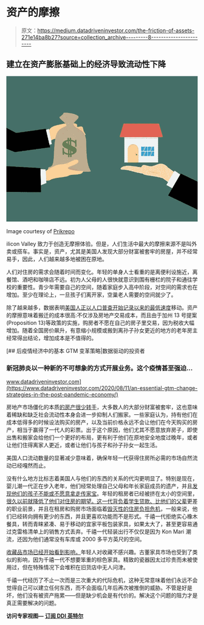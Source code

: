 # 资产的摩擦

> 原文：<https://medium.datadriveninvestor.com/the-friction-of-assets-271e14ba8b27?source=collection_archive---------8----------------------->

## 建立在资产膨胀基础上的经济导致流动性下降

![](img/cc35b6faa67ebc21445569699080d9c0.png)

Image courtesy of [Prikrepo](https://www.pikrepo.com/fyzjz/real-estate-transaction-with-a-realtor-money-changes-hands-for-property)

ilicon Valley 致力于创造无摩擦体验。但是，人们生活中最大的摩擦来源不是叫外卖或搭车。事实是，资产，尤其是美国人发现大部分财富被套牢的房屋，并不经常易手，因此，人们越来越多地被困在原地。

人们对住房的需求会随着时间而变化。年轻的单身人士看重的是离便利设施近，离餐馆、酒吧和咖啡店不远。初为人父母的人很快就意识到围有栅栏的院子和通往学校的重要性。青少年需要自己的空间，随着家庭步入高中阶段，对空间的需求也在增加。至少在理论上，一旦孩子们离开家，空巢老人需要的空间就少了。

除了越来越多，数据表明[美国人正以人口普查开始记录以来的最低速度](https://www.nytimes.com/2019/11/20/us/american-workers-moving-states-.html)移动。资产的摩擦意味着搬迁的成本很高:不仅涉及房地产交易成本，而且由于加州 13 号提案(Proposition 13)等政策的实施，购房者不愿在自己的房子里交易，因为税收大幅增加。随着全国房价飙升，有意缩小规模或搬到离孙子孙女更近的地方的老年房主经常得出结论，增加成本是不值得的。

[](https://www.datadriveninvestor.com/2020/08/11/an-essential-gtm-change-strategies-in-the-post-pandemic-economy/) [## 后疫情经济中的基本 GTM 变革策略|数据驱动的投资者

### 新冠肺炎以一种新的不可想象的方式开展业务。这个疫情甚至强迫…

www.datadriveninvestor.com](https://www.datadriveninvestor.com/2020/08/11/an-essential-gtm-change-strategies-in-the-post-pandemic-economy/) 

房地产市场僵化的本质[的房产很少转手](https://econreview.berkeley.edu/baby-boomers-and-the-future-of-homeownership-in-the-united-states/)，大多数人的大部分财富被套牢，这也意味着稀缺和缺乏社会流动性本身会进一步抑制人们搬家。一些家庭认为，持有他们在成本低得多的时候设法购买的房产，以及当前价格永远不会让他们在今天购买的房产，相当于赢得了一代人的彩票。出于这个原因，他们尤其不愿意放弃房子，即使出售和搬家会给他们一个更好的布局，更有利于他们在原地安全地度过晚年，或者让他们住得离家人更近，或者让他们与孩子和孙子孙女一起生活。

美国人口流动数量的显著减少意味着，确保年轻一代获得住房所必需的市场自然流动已经嘎然而止。

没有什么地方比标志着美国人与他们的东西的关系的代沟更明显了。特别是现在，婴儿潮一代正在步入老年，他们经常处理自己父母和年长家庭成员的遗产，并且[发现他们的孩子不能或不愿意拿走传家宝](https://www.washingtonpost.com/local/boomers-unwanted-inheritance/2015/03/27/0e75ff6e-45c4-11e4-b437-1a7368204804_story.html)。年轻的租房者已经被挤在太小的空间里，[很久以前就降低了他们对住房的期望。这一代](https://medium.com/@kkholland/the-minimalism-off-expectations-9563d76656ab)[背负着学生贷款、](https://medium.com/datadriveninvestor/for-millennials-a-lost-year-threatens-to-become-a-lost-decade-9fc9b73bb01c)[比他们的父辈](https://www.cnn.com/2020/01/11/politics/millennials-income-stalled-upward-mobility-us/index.html)更差的职业前景，并且在租房和购房市场面临着[毁灭性的住房负担危机](https://medium.com/datadriveninvestor/home-is-where-the-bidding-war-is-729ce5343a9d)，一般来说，他们已经转向拥有更少的东西，并且更喜欢功能而不是形式。千禧一代拒绝实心橡木餐具，转而青睐紧凑、易于移动的宜家平板包装家具，如果太大了，甚至更容易通过克雷格清单上的销售方式丢弃。千禧一代轻装出行不仅仅是因为 Kon Mari 潮流，还因为他们通常没有车库或 2000 多平方英尺的空间。

[收藏品市场已经开始看到影响，](https://www.investmentnews.com/collectibles-market-not-what-it-used-to-be-72267)年轻人对收藏不感兴趣。古董家具市场也受到了类似的影响，因为千禧一代不想要笨重的棕色家具。精致的瓷器因太过珍贵而未被使用过，但在特殊情况下会堆积在旧货店中无人问津。

千禧一代经历了不止一次而是三次重大的代际危机，这种无常意味着他们永远不会觉得自己可以建立任何东西，而不会面临几年后再次被推倒的威胁。不管是好是坏，他们没有被资产拖累——但是缺少机会是有代价的。解决这个问题的阻力才是真正需要解决的问题。

**访问专家视图—** [**订阅 DDI 英特尔**](https://datadriveninvestor.com/ddi-intel)